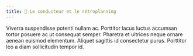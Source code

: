 ```yaml
---
title: 🚧 Le conducteur et le rétroplanning 
---
```


Viverra suspendisse potenti nullam ac. Porttitor lacus luctus accumsan tortor posuere ac ut consequat semper. Pharetra et ultrices neque ornare aenean euismod elementum. Aliquet sagittis id consectetur purus. Porttitor leo a diam sollicitudin tempor id. 
